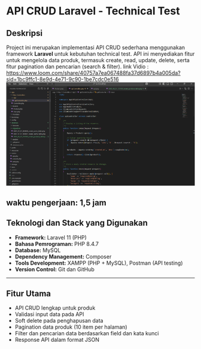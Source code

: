 # API CRUD Laravel - Technical Test

## Deskripsi
Project ini merupakan implementasi API CRUD sederhana menggunakan framework **Laravel** untuk kebutuhan technical test. API ini menyediakan fitur untuk mengelola data produk, termasuk create, read, update, delete, serta fitur pagination dan pencarian (search & filter).
link Vidio : https://www.loom.com/share/40757a7ea067488fa37d6897b4a005da?sid=1bc9ffc1-8e9d-4e71-9c90-1be7cdc0e516
<img src="Screenshot 2025-05-31 224517.png" alt="Tampilan Aplikasi" width="600" />

waktu pengerjaan: 1,5 jam
---

## Teknologi dan Stack yang Digunakan

- **Framework:** Laravel 11 (PHP)
- **Bahasa Pemrograman:** PHP 8.4.7
- **Database:** MySQL 
- **Dependency Management:** Composer
- **Tools Development:** XAMPP (PHP + MySQL), Postman (API testing)
- **Version Control:** Git dan GitHub


---

## Fitur Utama

- API CRUD lengkap untuk produk
- Validasi input data pada API
- Soft delete pada penghapusan data
- Pagination data produk (10 item per halaman)
- Filter dan pencarian data berdasarkan field dan kata kunci
- Response API dalam format JSON
